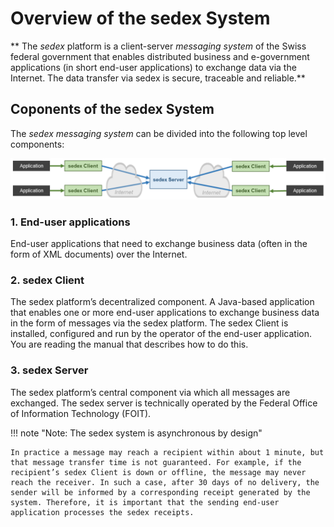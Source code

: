 # Overview of the sedex System

** The *sedex* platform is a client-server *messaging system* of the Swiss federal government that enables distributed business and e-government applications (in short end-user applications) to exchange data via the Internet. The data transfer via sedex is secure, traceable and reliable.**


## Coponents of the sedex System

The *sedex messaging system* can be divided into the following top level components:

![Simplified overview of the sedex system](/assets/v6/sedex-client-simplified-system-overview.png)


### 1. End-user applications

End-user applications that need to exchange business data (often in the form of XML documents) over the Internet.

### 2. sedex Client

The sedex platform’s decentralized component. A Java-based application that enables one or more end-user applications to exchange business data in the form of messages via the sedex platform. The sedex Client is installed, configured and run by the operator of the end-user application. You are reading the manual that describes how to do this.

### 3. sedex Server

The sedex platform’s central component via which all messages are exchanged. The sedex server is technically operated by the Federal Office of Information Technology (FOIT).


!!! note "Note: The sedex system is asynchronous by design"

    In practice a message may reach a recipient within about 1 minute, but that message transfer time is not guaranteed. For example, if the recipient’s sedex Client is down or offline, the message may never reach the receiver. In such a case, after 30 days of no delivery, the sender will be informed by a corresponding receipt generated by the system. Therefore, it is important that the sending end-user application processes the sedex receipts.

